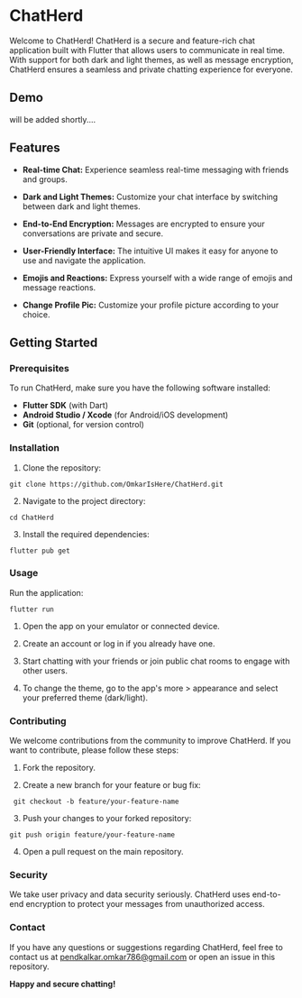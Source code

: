 
# ChatHerd

Welcome to ChatHerd! ChatHerd is a secure and feature-rich chat application built with Flutter that allows users to communicate in real time. With support for both dark and light themes, as well as message encryption, ChatHerd ensures a seamless and private chatting experience for everyone.


## Demo

will be added shortly....


## Features

- **Real-time Chat:** Experience seamless real-time messaging with friends and groups.

- **Dark and Light Themes:** Customize your chat interface by switching between dark and light themes.

- **End-to-End Encryption:** Messages are encrypted to ensure your conversations are private and secure.

- **User-Friendly Interface:** The intuitive UI makes it easy for anyone to use and navigate the application.

- **Emojis and Reactions:** Express yourself with a wide range of emojis and message reactions.

- **Change Profile Pic:** Customize your profile picture according to your choice.

## Getting Started

### Prerequisites

To run ChatHerd, make sure you have the following software installed:

- **Flutter SDK** (with Dart)
- **Android Studio / Xcode** (for Android/iOS development)
- **Git** (optional, for version control)

### Installation

1. Clone the repository:

```
git clone https://github.com/OmkarIsHere/ChatHerd.git

```


2. Navigate to the project directory:
```
cd ChatHerd

```

3. Install the required dependencies:
```
flutter pub get

```

### Usage
Run the application:
```
flutter run

```

1. Open the app on your emulator or connected device.

2. Create an account or log in if you already have one.

3. Start chatting with your friends or join public chat rooms to engage with other users.

4. To change the theme, go to the app's more > appearance and select your preferred theme (dark/light).

### Contributing

We welcome contributions from the community to improve ChatHerd. If you want to contribute, please follow these steps:

1. Fork the repository.

2. Create a new branch for your feature or bug fix:
```
 git checkout -b feature/your-feature-name

```

3. Push your changes to your forked repository:
```
git push origin feature/your-feature-name

```

4. Open a pull request on the main repository.

### Security
We take user privacy and data security seriously. ChatHerd uses end-to-end encryption to protect your messages from unauthorized access.

### Contact
If you have any questions or suggestions regarding ChatHerd, feel free to contact us at pendkalkar.omkar786@gmail.com or open an issue in this repository.

**Happy and secure chatting!**
